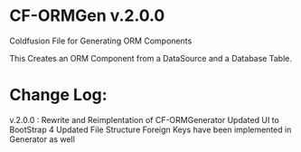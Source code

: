 CF-ORMGen v.2.0.0
=========

Coldfusion File for Generating ORM Components

This Creates an ORM Component from a DataSource and a Database Table.

Change Log:
==========
v.2.0.0 : Rewrite and Reimplentation of CF-ORMGenerator
          Updated UI to BootStrap 4
          Updated File Structure
          Foreign Keys have been implemented in Generator as well
   

 

